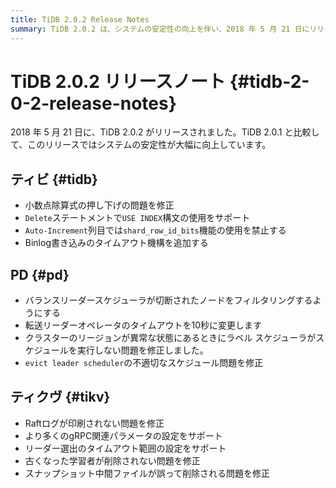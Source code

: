 ```yaml
---
title: TiDB 2.0.2 Release Notes
summary: TiDB 2.0.2 は、システムの安定性の向上を伴い、2018 年 5 月 21 日にリリースされました。このリリースには、小数除算式の修正、`Delete` ステートメントの `USE INDEX` 構文のサポート、および TiDB でのBinlog書き込みのタイムアウト メカニズムが含まれています。PD は、バランス リーダー スケジューラで切断されたノードをフィルターし、転送リーダー オペレータのタイムアウトを変更し、スケジューリングの問題を修正しました。TiKV は、 Raftログ印刷を修正し、gRPC パラメータの構成、リーダー選出のタイムアウト範囲をサポートし、スナップショット中間ファイルの削除の問題を解決しました。
---
```


# TiDB 2.0.2 リリースノート {#tidb-2-0-2-release-notes}

2018 年 5 月 21 日に、TiDB 2.0.2 がリリースされました。TiDB 2.0.1 と比較して、このリリースではシステムの安定性が大幅に向上しています。

## ティビ {#tidb}

-   小数点除算式の押し下げの問題を修正
-   `Delete`ステートメントで`USE INDEX`構文の使用をサポート
-   `Auto-Increment`列目では`shard_row_id_bits`機能の使用を禁止する
-   Binlog書き込みのタイムアウト機構を追加する

## PD {#pd}

-   バランスリーダースケジューラが切断されたノードをフィルタリングするようにする
-   転送リーダーオペレータのタイムアウトを10秒に変更します
-   クラスターのリージョンが異常な状態にあるときにラベル スケジューラがスケジュールを実行しない問題を修正しました。
-   `evict leader scheduler`の不適切なスケジュール問題を修正

## ティクヴ {#tikv}

-   Raftログが印刷されない問題を修正
-   より多くのgRPC関連パラメータの設定をサポート
-   リーダー選出のタイムアウト範囲の設定をサポート
-   古くなった学習者が削除されない問題を修正
-   スナップショット中間ファイルが誤って削除される問題を修正
